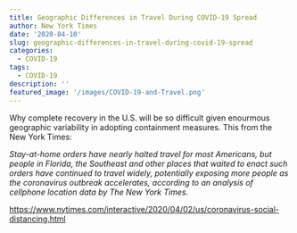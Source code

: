```yaml
---
title: Geographic Differences in Travel During COVID-19 Spread
author: New York Times
date: '2020-04-10'
slug: geographic-differences-in-travel-during-covid-19-spread
categories: 
  - COVID-19
tags: 
  - COVID-19
description: ''
featured_image: '/images/COVID-19-and-Travel.png'
---
```

Why complete recovery in the U.S. will be so difficult given enourmous geographic variability in adopting containment measures. This from the New York Times: 

<i>Stay-at-home orders have nearly halted travel for most Americans, but people in Florida, the Southeast and other places that waited to enact such orders have continued to travel widely, potentially exposing more people as the coronavirus outbreak accelerates, according to an analysis of cellphone location data by The New York Times.</i>

https://www.nytimes.com/interactive/2020/04/02/us/coronavirus-social-distancing.html

